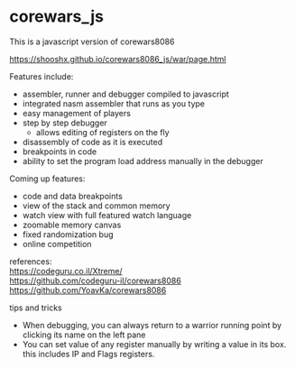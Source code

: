 corewars_js
===========

This is a javascript version of corewars8086  

https://shooshx.github.io/corewars8086_js/war/page.html

Features include:

- assembler, runner and debugger compiled to javascript
- integrated nasm assembler that runs as you type
- easy management of players
- step by step debugger
  - allows editing of registers on the fly
- disassembly of code as it is executed
- breakpoints in code
- ability to set the program load address manually in the debugger

  
Coming up features:
- code and data breakpoints
- view of the stack and common memory
- watch view with full featured watch language
- zoomable memory canvas
- fixed randomization bug
- online competition


references:  
https://codeguru.co.il/Xtreme/  
https://github.com/codeguru-il/corewars8086  
https://github.com/YoavKa/corewars8086


tips and tricks
- When debugging, you can always return to a warrior running point by clicking its name on the left pane
- You can set value of any register manually by writing a value in its box. this includes IP and Flags registers.
